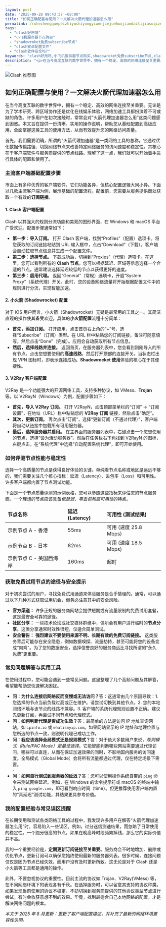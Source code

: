 ```yaml
---
layout: post
date: "2025-09-28 09:43:37 +08:00"
title: "如何正确配置与使用？一文解决火箭代理加速器怎么用"
permalink: /ruhezhengquepeizhiyushiyongyiwenjiejuehuojiandailijiasuqizenmeyong/
tags:
  - "clash好用吗"
  - "小飞机服务器节点购买"
  - "shadowroket免费subscribe节点"
  - "clash安卓配置文件"
  - "clash软件安全吗?"
keywords: "clash好用吗,小飞机服务器节点购买,shadowroket免费subscribe节点,clash安卓配置文件,clash软件安全吗?"
description: "<p>在当今高度互联的数字世界中，拥有一个稳定、高效的网络连接至关重要。无论是为了学术研究、跨区域协作还是优化在线娱乐体验，网络加速工具都扮演着不可或缺的角色。许多用户在初次接触时，常常会对“火箭代理加速器怎么用”这类问题感到困惑。本文旨在提供一份清晰、实用的操作说明，帮助您从基础配置到高级应用，全面掌握这类工具的使用方法，从而有效提升您的网络访问质量。</p>"
---
```


![Clash 推荐图](https://clashjd.github.io/assets/img/小火箭节点推荐.png)

## 如何正确配置与使用？一文解决火箭代理加速器怎么用

<p>在当今高度互联的数字世界中，拥有一个稳定、高效的网络连接至关重要。无论是为了学术研究、跨区域协作还是优化在线娱乐体验，网络加速工具都扮演着不可或缺的角色。许多用户在初次接触时，常常会对“火箭代理加速器怎么用”这类问题感到困惑。本文旨在提供一份清晰、实用的操作说明，帮助您从基础配置到高级应用，全面掌握这类工具的使用方法，从而有效提升您的网络访问质量。</p>
<p>首先，我们需要明确，所谓的“火箭代理加速器”是一类网络工具的总称，它通过优化数据传输路径、切换网络节点来改善特定网络服务的访问速度和稳定性。其核心在于客户端软件与服务商提供的节点线路。理解了这一点，我们就可以开始着手进行具体的配置和使用了。</p>
<h3>主流客户端基础配置步骤</h3>
<p>市面上有多种优秀的客户端软件，它们功能各异，但核心配置逻辑大同小异。下面以几款主流客户端为例，展示基础的配置流程。配置前，您需要从服务提供商处获取一个有效的<strong>订阅链接</strong>。</p>
<h4>1. Clash 客户端配置</h4>
<p>Clash 以其强大的规则分流功能和美观的图形界面，在 Windows 和 macOS 平台广受欢迎。配置步骤通常如下：</p>
<ul>
    <li><strong>第一步：导入订阅。</strong> 打开 Clash 客户端，找到“Profiles”（配置）选项卡。将您获取的订阅链接粘贴到 URL 输入框中，点击“Download”（下载）。客户端会自动拉取节点信息并生成一个配置文件。</li>
    <li><strong>第二步：选择节点。</strong> 下载成功后，切换到“Proxies”（代理）选项卡。在这里，您可以看到所有的 <strong>Clash 节点</strong>。您可以根据延迟、区域等信息选择一个合适的节点。通常建议选择延迟较低的节点以获得更好的速度。</li>
    <li><strong>第三步：启用代理。</strong> 返回“General”（常规）选项卡，开启“System Proxy”（系统代理）开关。此时，您的设备网络流量将开始根据配置文件中的规则进行分流，实现智能加速。</li>
</ul>
<h4>2. 小火箭 (Shadowrocket) 配置</h4>
<p>对于 iOS 用户而言，小火箭（Shadowrocket）无疑是最常用的工具之一。其简洁直观的操作使其备受欢迎，具体的<strong>小火箭配置</strong>流程十分简单：</p>
<ul>
    <li><strong>首先，添加订阅。</strong> 打开应用，点击首页右上角的“+”号，选择“Subscribe”（订阅）类型。在 URL 栏中粘贴您的订阅链接，备注可随意填写，然后点击“Done”（完成）。应用会自动获取所有节点信息。</li>
    <li><strong>然后，选择线路并连接。</strong> 返回首页，在服务器列表中，您会看到刚刚导入的所有节点。点击您想要使用的<strong>高速线路</strong>，然后打开顶部的连接开关。当状态栏出现 VPN 图标时，即表示连接成功。<strong>Shadowrocket 使用</strong>体验的核心在于其便捷性。</li>
</ul>
<h4>3. V2Ray 客户端配置</h4>
<p>V2Ray 是一个功能强大的开源网络工具，支持多种协议，如 VMess、<strong>Trojan</strong> 等。以 V2RayN（Windows）为例，配置步骤如下：</p>
<ul>
    <li><strong>首先，导入 V2Ray 订阅。</strong> 打开 V2RayN，点击顶部菜单栏的“订阅” -> “订阅设置”，在地址（URL）栏中粘贴您的 <strong>V2Ray 订阅</strong> 链接，然后点击“确定”。</li>
    <li><strong>其次，更新订阅。</strong> 再次点击“订阅”，选择“更新订阅（不通过代理）”，客户端将自动从链接中加载所有可用服务器。</li>
    <li><strong>最后，选择服务器并启用。</strong> 在主界面的服务器列表中，右键点击一个您想使用的节点，选择“设为活动服务器”。然后在任务栏右下角找到 V2RayN 的图标，右键点击，在“系统代理”中选择“自动配置系统代理”，即可开始使用。</li>
</ul>
<h3>如何评测节点性能与稳定性</h3>
<p>选择一个高质量的节点是获得良好体验的关键。单纯看节点名称或地区是远远不够的，我们需要关注几个核心指标：延迟（Latency）、丢包率（Loss）和可用性。许多客户端都内置了节点测试功能。</p>
<p>下面是一个节点质量评测的示例表格，您可以参照这些指标来评估您的节点服务商。一个理想的节点应该具备<em>低延迟、零丢包和高可用性</em>的特点。</p>
<table>
    <thead>
        <tr>
            <td><strong>节点名称</strong></td>
            <td><strong>延迟 (Latency)</strong></td>
            <td><strong>可用性 (测试结果)</strong></td>
        </tr>
    </thead>
    <tbody>
        <tr>
            <td>示例节点 A - 香港</td>
            <td>55ms</td>
            <td>可用 (速度 25.8 Mbps)</td>
        </tr>
        <tr>
            <td>示例节点 B - 日本</td>
            <td>82ms</td>
            <td>可用 (速度 18.5 Mbps)</td>
        </tr>
        <tr>
            <td>示例节点 C - 美国西海岸</td>
            <td>160ms</td>
            <td>超时</td>
        </tr>
    </tbody>
</table>
<h3>获取免费试用节点的途径与安全提示</h3>
<p>对于初次尝试的用户，寻找免费试用通道来体验服务是合乎情理的。通常，可以通过以下几种方式获取试用机会，但务必注意其中的安全风险。</p>
<ul>
    <li><strong>官方渠道：</strong> 许多正规的服务商网站会提供短期或有流量限制的免费试用套餐，这是最安全可靠的途径。</li>
    <li><strong>社区分享：</strong> 一些技术论坛或社交媒体群组中，偶尔会有用户进行临时的<strong>节点分享</strong>。这类分享通常时效性很短，仅适合简单测试。</li>
    <li><strong>安全警告：</strong> <strong>强烈建议不要使用来源不明、长期有效的免费订阅链接。</strong> 这类服务背后可能存在安全隐患，例如数据嗅探、流量劫持，甚至可能将您的设备变成“肉鸡”。为了您的数据安全，选择信誉良好的服务商远比寻找所谓的“永久免费”更重要。</li>
</ul>
<h3>常见问题解答与实用工具</h3>
<p>在使用过程中，您可能会遇到一些常见问题。这里整理了几个高频问题及其解答，希望能帮助您快速解决困扰。</p>
<ul>
    <li><strong>问：为什么连接后网络反而变慢或无法访问？</strong>答：这通常由几个原因导致：1. 您选择的节点当前负载过高或正在维护。请尝试切换到其他节点。2. 您的本地网络环境与该节点的线路不兼容。3. 客户端的系统代理规则设置不正确。建议先更新订阅，再尝试不同节点和代理模式。</li>
    <li><strong>问：如何判断代理是否成功生效？</strong>答：最简单的方法是访问 IP 地址查询网站，如 <code>ipinfo.io</code> 或 <code>whatismyip.com</code>。如果网站显示的 IP 地址和地理位置与您所选的节点一致，则说明代理已成功工作。</li>
    <li><strong>问：我应该选择全局模式还是规则模式？</strong>答：对于绝大多数用户来说，<em>规则模式（Rule/PAC Mode）是最佳选择</em>。它能智能判断哪些网站需要通过代理访问，哪些可以直连，从而在保证加速效果的同时，不影响国内服务的访问速度。全局模式（Global Mode）会将所有流量都通过代理，仅在特定场景下需要。</li>
    - <li><strong>问：如何自行测试到服务器的延迟？</strong>答：您可以使用操作系统自带的 <code>ping</code> 命令来测试网络延迟。例如，在 Windows 的命令提示符或 macOS 的终端中输入 <code>ping google.com</code>，即可看到响应时间（time）。但更推荐使用客户端内置的“真延迟”测试功能，其结果更具参考价值。</li>
</ul>
<h3>我的配置经验与常见误区提醒</h3>
<p>在长期使用和测试各类网络工具的过程中，我发现许多用户在解答“火箭代理加速器怎么用”时，容易陷入一些误区。例如，过分迷信测速结果，而忽略了日常使用的稳定性。一个跑分很高的节点，如果在晚高峰时段频繁掉线，那么它的实际价值并不高。</p>
<p>我的一个重要经验是，<strong>定期更新订阅链接至关重要</strong>。服务商会不时地增加、删除或优化节点，更新订阅可以确保您始终使用最新的服务器列表。很多时候，连接问题仅仅是因为节点已经失效，而用户没有及时更新所致。这无论是对于 Clash 还是小火箭等工具都是通用的操作。</p>
<p>此外，不要忽视协议的重要性。目前主流的协议如 Trojan、V2Ray(VMess) 等，在不同网络环境下的表现各有千秋。在选择服务时，可以留意其支持的协议种类。如果发现当前使用的协议不稳定，不妨切换到服务商提供的其他协议类型节点进行尝试，有时会收获意想不到的效果。毕竟，找到最适合自己本地网络的配置，才是解决网络问题的根本。</p>
<p><em>本文于 2025 年 8 月更新：更新了客户端配置描述，并补充了最新的网络环境兼容性说明。</em></p>
